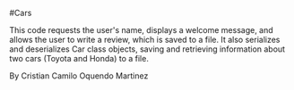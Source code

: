 #Cars 

This code requests the user's name, displays a welcome message, and allows the user to write a review, which is saved to a file.
It also serializes and deserializes Car class objects, saving and retrieving information about two cars (Toyota and Honda) to a file.

By Cristian Camilo Oquendo Martinez 
